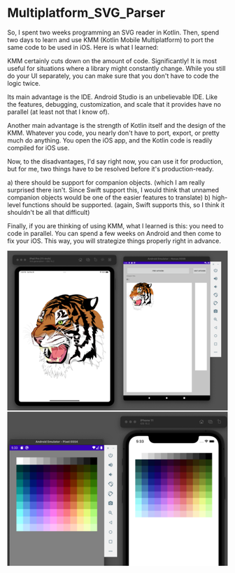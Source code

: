 # Multiplatform_SVG_Parser

So, I spent two weeks programming an SVG reader in Kotlin. Then, spend two days to learn and use KMM (Kotlin Mobile Multiplatform) to port the same code to be used in iOS. Here is what I learned:

KMM certainly cuts down on the amount of code. Significantly! It is most useful for situations where a library might constantly change. While you still do your UI separately, you can make sure that you don't have to code the logic twice.

Its main advantage is the IDE. Android Studio is an unbelievable IDE. Like the features, debugging, customization, and scale that it provides have no parallel (at least not that I know of).

Another main advantage is the strength of Kotlin itself and the design of the KMM. Whatever you code, you nearly don't have to port, export, or pretty much do anything. You open the iOS app, and the Kotlin code is readily compiled for iOS use.

Now, to the disadvantages, I'd say right now, you can use it for production, but for me, two things have to be resolved before it's production-ready.

a) there should be support for companion objects. (which I am really surprised there isn't. Since Swift support this, I would think that unnamed companion objects would be one of the easier features to translate)
b) high-level functions should be supported. (again, Swift supports this, so I think it shouldn't be all that difficult)

Finally, if you are thinking of using KMM, what I learned is this: you need to code in parallel. You can spend a few weeks on Android and then come to fix your iOS. This way, you will strategize things properly right in advance.


![alt text](https://github.com/The-Odd-Institute/Multiplatform_SVG_Parser/blob/main/svg_parser.png?raw=true)
![alt text](https://github.com/The-Odd-Institute/Multiplatform_SVG_Parser/blob/main/color_picker.png?raw=true)

